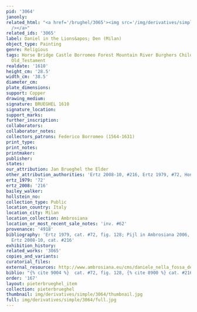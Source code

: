 ```yaml
---
pid: '3064'
janonly: 
related_html: "<a href='/brughel/3065'><img src='/img/derivatives/simple/3065/thumbnail.jpg'
  /></a>"
related_ids: '3065'
label: Daniel in the Lions&apos; Den (Milan)
object_type: Painting
genre: Religious
tags: Horse Bridge Castle Borromeo Forest Mountain River Burghers Children Soldiers
  Old_Testament
realdate: '1610'
height_cm: '28.5'
width_cm: '38.5'
diameter_cm: 
plate_dimensions: 
support: Copper
drawing_medium: 
signature: BRUEGHEL 1610
signature_location: 
support_marks: 
further_inscription: 
collaborators: 
collaborator_notes: 
collectors_patrons: Federico Borromeo (1564-1631)
print_type: 
print_notes: 
printmaker: 
publisher: 
states: 
our_attribution: Jan Brueghel the Elder
other_attribution_authorities: 'Ertz 2008-10, #216, Ertz 1979, #72, Honig database'
ertz_1979: '72'
ertz_2008: '216'
bailey_walker: 
hollstein_no: 
collection_type: Public
location_country: Italy
location_city: Milan
location_collection: Ambrosiana
location_or_most_recent_sale_notes: 'inv. #62'
provenance: '4918'
bibliography: 'Ertz 1979, cat. #72, fig. 128; Pijl in Ambrosiana 2006, #199, pp.95-96;
  Ertz 2008-10, cat. #216'
exhibition_history: 
related_works: '3065'
copies_and_variants: 
curatorial_files: 
external_resources: http://www.ambrosiana.eu/cms/daniele_nella_fossa_dei_leoni-1585.html
biblio: "{% cite 9004 %}  cat. #72, fig. 128, {% cite 8900 %} cat. #216"
order: '167'
layout: pieterbrueghel_item
collection: pieterbrueghel
thumbnail: img/derivatives/simple/3064/thumbnail.jpg
full: img/derivatives/simple/3064/full.jpg
---
```

